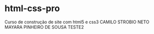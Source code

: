 # html-css-pro
 Curso de construção de site com html5 e css3
CAMILO STROBIO NETO
MAYARA PINHEIRO DE SOUSA
TESTE2